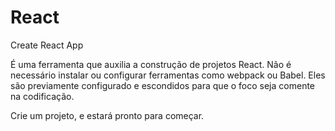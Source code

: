 # React

Create React App

É uma ferramenta que auxilia a construção de projetos React. Não é necessário instalar ou configurar ferramentas como webpack ou Babel. Eles são previamente configurado e escondidos para que o foco seja comente na codificação.

Crie um projeto, e estará pronto para começar.
